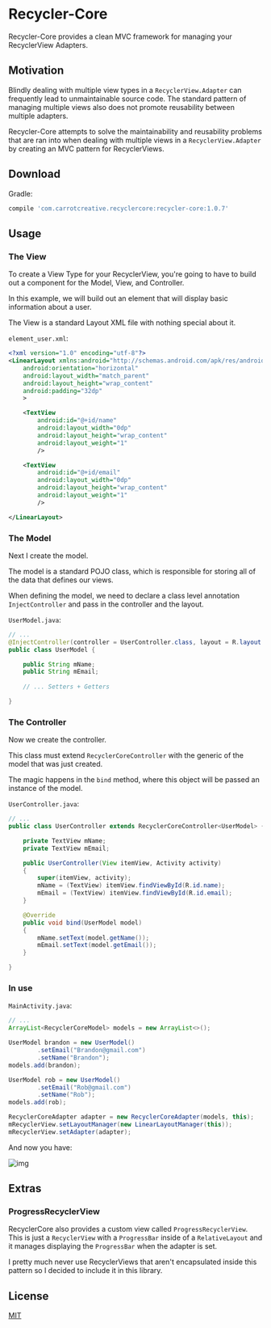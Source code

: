 # Recycler-Core

Recycler-Core provides a clean MVC framework for managing your RecyclerView Adapters.

## Motivation

Blindly dealing with multiple view types in a `RecyclerView.Adapter` can frequently lead to unmaintainable source code.  The standard pattern of managing multiple views also does not promote reusability between multiple adapters.

Recycler-Core attempts to solve the maintainability and reusability problems that are ran into when dealing with multiple views in a `RecyclerView.Adapter` by creating an MVC pattern for RecyclerViews.

Download
--------

Gradle:
```groovy
compile 'com.carrotcreative.recyclercore:recycler-core:1.0.7'
```

## Usage

### The View

To create a View Type for your RecyclerView, you're going to have to build out a component for the Model, View, and Controller.

In this example, we will build out an element that will display basic information about a user.

The View is a standard Layout XML file with nothing special about it.

`element_user.xml`:

```xml
<?xml version="1.0" encoding="utf-8"?>
<LinearLayout xmlns:android="http://schemas.android.com/apk/res/android"
    android:orientation="horizontal"
    android:layout_width="match_parent"
    android:layout_height="wrap_content"
    android:padding="32dp"
    >

    <TextView
        android:id="@+id/name"
        android:layout_width="0dp"
        android:layout_height="wrap_content"
        android:layout_weight="1"
        />

    <TextView
        android:id="@+id/email"
        android:layout_width="0dp"
        android:layout_height="wrap_content"
        android:layout_weight="1"
        />

</LinearLayout>
```

### The Model

Next I create the model.  

The model is a standard POJO class, which is responsible for storing all of the data
that defines our views.

When defining the model, we need to declare a class level annotation `InjectController`
and pass in the controller and the layout.

`UserModel.java`:

```java
// ...
@InjectController(controller = UserController.class, layout = R.layout.element_user)
public class UserModel {

    public String mName;
    public String mEmail;
    
    // ... Setters + Getters

}
```

### The Controller

Now we create the controller.

This class must extend `RecyclerCoreController` with the generic of the model that was just created.

The magic happens in the `bind` method, where this object will be passed an instance of the model.

`UserController.java`:

```java
// ...
public class UserController extends RecyclerCoreController<UserModel> {

    private TextView mName;
    private TextView mEmail;

    public UserController(View itemView, Activity activity)
    {
        super(itemView, activity);
        mName = (TextView) itemView.findViewById(R.id.name);
        mEmail = (TextView) itemView.findViewById(R.id.email);
    }

    @Override
    public void bind(UserModel model)
    {
        mName.setText(model.getName());
        mEmail.setText(model.getEmail());
    }

}
```

### In use

`MainActivity.java`:

```java
// ...
ArrayList<RecyclerCoreModel> models = new ArrayList<>();

UserModel brandon = new UserModel()
        .setEmail("Brandon@gmail.com")
        .setName("Brandon");
models.add(brandon);

UserModel rob = new UserModel()
        .setEmail("Rob@gmail.com")
        .setName("Rob");
models.add(rob);

RecyclerCoreAdapter adapter = new RecyclerCoreAdapter(models, this);
mRecyclerView.setLayoutManager(new LinearLayoutManager(this));
mRecyclerView.setAdapter(adapter);
```

And now you have:

![img](http://i.imgur.com/NP7Wboq.png)

## Extras

### ProgressRecyclerView

RecyclerCore also provides a custom view called `ProgressRecyclerView`.  This is just a `RecyclerView` with a `ProgressBar` inside of a `RelativeLayout` and it manages displaying the `ProgressBar` when the adapter is set.

I pretty much never use RecyclerViews that aren't encapsulated inside this pattern so I decided to include it in this library.

## License

[MIT](license.txt)
